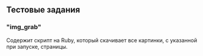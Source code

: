 ## Тестовые задания

### "img_grab"
Содержит скрипт на Ruby, который скачивает все картинки, с указанной при запуске, страницы.